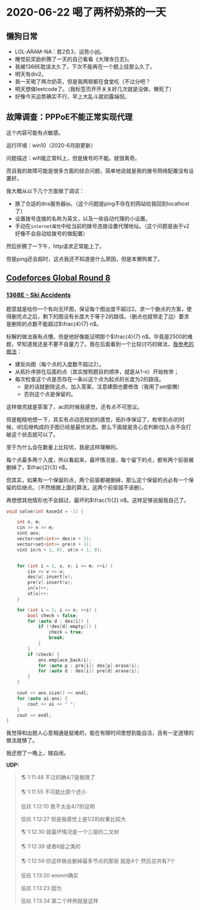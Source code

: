 # 2020-06-22 喝了两杯奶茶的一天

## 懒狗日常

- LOL-ARAM-NA：胜2负3，运势小凶。
- 睡觉前奖励折腾了一天的自己看看《大理寺日志》。
- 我被1368E耽误太久了，下次不能再在一个题上挂那么久了。
- 明天有div2。
- 我一天喝了两次奶茶，但是我两顿都在食堂吃（不过分吧？
- 明天想做leetcode了。（我标签页开开关关好几次就是没做，懒死了）
- 好像今天运势确实不行，早上大乱斗就初露端倪。

## 故障调查：PPPoE不能正常实现代理

这个内容可能有点敏感。

运行环境：win10（2020-6月刚更新）

问题描述：wifi能正常科上，但是拨号的不能。就很离奇。



而且我的故障可能是很多方面的综合问题，简单地说就是我的拨号网络配置没有设置好。

我大概从以下几个方面做了调试：

- 换了合适的dns服务器ip。（这个问题是ping不存在的网站给我回到localhost了）
- 设置拨号连接的名称为英文，以及一些自动代理的小设置。
- 手动在`internet属性`中给当前的拨号连接设置代理地址。（这个问题是由于v2好像不会自动给拨号的做配置）

然后折腾了一下午，http请求正常能上了。

但是ping还会超时，这点我还不知道是什么原因，但是本懒狗累了。

## [Codeforces Global Round 8](https://codeforces.com/contest/1368)

### [1368E - Ski Accidents](https://codeforces.com/contest/1368/problem/E)

题意就是给你一个有向无环图，保证每个图出度不超过2。求一个删点的方案，使得删完点之后，剩下的图没有长度大于等于2的路径。（删点也就带走了边）要求是删除的点数不能超过$\frac{4}{7} n$。

标解的做法我有点懵，但是他好像能证明那个$\frac{4}{7} n$。毕竟是2500的难题，早知道我还是不要不自量力了。我在后面看到一个比较讨巧的做法，[我参考的做法](https://codeforces.com/blog/entry/79027?#comment-645275)：

- 建反向图（每个点的入度数不超过2）。
- 从拓扑序排在后面的点（其实按照题目的顺序，就是从1-n）开始枚举；
- 每次检查这个点是否存在一条以这个点为起点的长度为2的路径。
  - 是的话就删除这点，加入答案，注意建图也要修改（我用了set偷懒）
  - 否则这个点是保留的。

这样做完就是答案了，ac的时候我感觉，还有点不可思议。

但是粗糙地想一下，其实有点动态规划的感觉，拓扑序保证了，枚举到点i的时候，i的后继构成的子图已经是最优状态。那么下面就是贪心去判断i加入会不会打破这个状态就可以了。

至于为什么会在数量上比较优，我是这样理解的。

每个点最多两个入度，所以看起来，最坏情况是，每个留下的点，都有两个前驱被删掉了，$\frac{2}{3} n$。

但其实，如果有一个保留的点，两个前驱都被删掉，那么这个保留的点必有一个保留的后继点。（不然根据上面的算法，这两个前驱就不该删）。

再想想其他情形也不会超过，最坏的$\frac{1}{2} n$。这样足够说服我自己了。

```cpp
void solve(int kaseId = -1) {

    int n, m;
    cin >> n >> m;
    vint ans;
    vector<set<int>> des(n + 1);
    vector<set<int>> pre(n + 1);
    vint in(n + 1, 0), ut(n + 1, 0);


    for (int i = 1, u, v; i <= m; ++i) {
        cin >> v >> u;
        des[u].insert(v);
        pre[v].insert(u);
        in[v]++;
        ut[u]++;
    }

    for (int i = 1; i <= n; ++i) {
        bool check = false;
        for (auto d : des[i]) {
            if (!des[d].empty()) {
                check = true;
                break;
            }
        }
        if (check) {
            ans.emplace_back(i);
            for (auto p : pre[i]) des[p].erase(i);
            for (auto d : des[i]) pre[d].erase(i);
        }
    }

    cout << ans.size() << endl;
    for (auto ai:ans) {
        cout << ai << " ";
    }
    cout << endl;
}
```

我觉得和出题人心意相通是挺难的，能在有限时间里想到能自洽，且有一定道理的做法就够了。

我还想了一晚上，贼自闭。

**UDP:**

>🌎 1:11:48
>不过的确4/7是极限了
>
>🌎 1:11:55
>不可能比那个还小
>
>伍玖 1:12:10
>我不太会4/7的证明
>
>伍玖 1:12:27
>但是我感觉上是1/2的权重比较大
>
>🌎 1:12:30
>就最坏情况是一个三层的二叉树
>
>🌎 1:12:39
>或者6层之类的
>
>🌎 1:12:59
>你这样做会删掉最多节点的那层 就是4个 然后总共有7个
>
>伍玖 1:13:20
>emmm确实
>
>伍玖 1:13:23
>因为
>
>伍玖 1:13:34
>第二个样例就是这样

